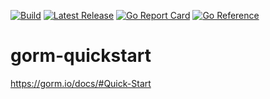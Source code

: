 [![Build](https://github.com/jidicula/gorm-quickstart/actions/workflows/build.yml/badge.svg)](https://github.com/jidicula/gorm-quickstart/actions/workflows/build.yml) [![Latest Release](https://github.com/jidicula/gorm-quickstart/actions/workflows/release-draft.yml/badge.svg)](https://github.com/jidicula/gorm-quickstart/actions/workflows/release-draft.yml) [![Go Report Card](https://goreportcard.com/badge/github.com/jidicula/gorm-quickstart)](https://goreportcard.com/report/github.com/jidicula/gorm-quickstart) [![Go Reference](https://pkg.go.dev/badge/github.com/jidicula/gorm-quickstart.svg)](https://pkg.go.dev/github.com/jidicula/gorm-quickstart)

# gorm-quickstart

https://gorm.io/docs/#Quick-Start

